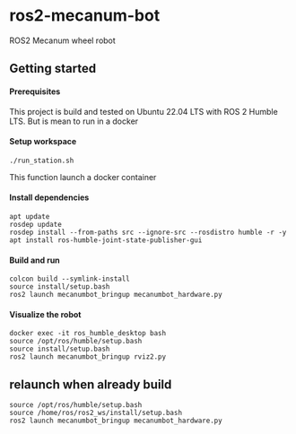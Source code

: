 # ros2-mecanum-bot
ROS2 Mecanum wheel robot

## Getting started

#### Prerequisites
This project is build and tested on Ubuntu 22.04 LTS with ROS 2 Humble LTS. But is mean to run in a docker 

#### Setup workspace

```
./run_station.sh
```
This function launch a docker container 

#### Install dependencies
```
apt update
rosdep update
rosdep install --from-paths src --ignore-src --rosdistro humble -r -y
apt install ros-humble-joint-state-publisher-gui
```

#### Build and run
```
colcon build --symlink-install
source install/setup.bash
ros2 launch mecanumbot_bringup mecanumbot_hardware.py
```

#### Visualize the robot

```
docker exec -it ros_humble_desktop bash
source /opt/ros/humble/setup.bash
source install/setup.bash
ros2 launch mecanumbot_bringup rviz2.py
```


## relaunch when already build


```
source /opt/ros/humble/setup.bash
source /home/ros/ros2_ws/install/setup.bash
ros2 launch mecanumbot_bringup mecanumbot_hardware.py
```